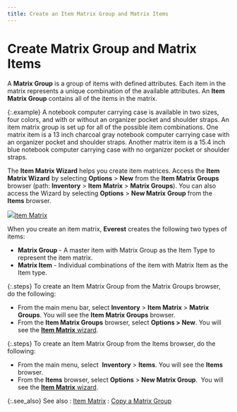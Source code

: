 ```yaml
---
title: Create an Item Matrix Group and Matrix Items
---
```


# Create Matrix Group and Matrix Items


A **Matrix Group** is a group of  items with defined attributes. Each item in the matrix represents a unique  combination of the available attributes. An **Item 
 Matrix Group** contains all of the items in the matrix.


{:.example}
A notebook computer carrying case is available  in two sizes, four colors, and with or without an organizer pocket and  shoulder straps. An item matrix group is set up for all of the possible  item combinations. One matrix item is a 13 inch charcoal gray notebook  computer carrying case with an organizer pocket and shoulder straps. Another  matrix item is a 15.4 inch blue notebook computer carrying case with no  organizer pocket or shoulder straps.


The **Item Matrix Wizard** helps  you create item matrices. Access the **Item 
 Matrix Wizard** by selecting **Options**  > **New** from the **Item 
 Matrix Groups** browser (path: **Inventory**  > **Item** **Matrix**  > **Matrix Groups**). You can also  access the Wizard by selecting **Options**  > **New Matrix** **Group**  from the **Items** browser.


![]({{site.mi_baseurl}}/img/lens.gif)[Item Matrix]({{site.mi_baseurl}}/item-profile-details/item-types/item-matrix/item_matrix.html)


When you create an item matrix, **Everest**  creates the following two types of items:

- **Matrix 
 Group** - A master item with Matrix Group as the Item Type to represent  the item matrix.
- **Matrix 
 Item** - Individual combinations of the item with Matrix Item as  the Item type.



{:.steps}
To create an Item Matrix Group from the Matrix Groups browser,  do the following:

- From the main  menu bar, select **Inventory** >  **Item Matrix** > **Matrix 
 Groups**. You will see the **Item 
 Matrix Groups** browser.
- From the **Item Matrix Groups** browser, select **Options &gt; New**. You will see the [**Item 
 Matrix** wizard]({{site.mi_baseurl}}/creating-matrix-group-and-matrix-items/the-item-matrix-wizard/the_item_matrix_wizard.html).



{:.steps}
To create an Item Matrix Group from the Items browser, do  the following:

- From the main  menu, select  **Inventory**  > **Items**. You will see the **Items** browser.
- From the **Items** browser, select **Options**  > **New Matrix Group**.  You  will see the [**Item 
 Matrix** wizard]({{site.mi_baseurl}}/creating-matrix-group-and-matrix-items/the-item-matrix-wizard/the_item_matrix_wizard.html).



{:.see_also}
See also
: [Item Matrix]({{site.mi_baseurl}}/item-profile-details/item-types/item-matrix/item_matrix.html)
: [Copy a Matrix  Group]({{site.mi_baseurl}}/creating-matrix-group-and-matrix-items/copy_a_matrix_group_mi.html)
